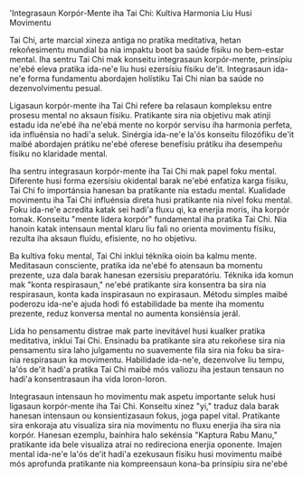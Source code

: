'Integrasaun Korpór-Mente iha Tai Chi: Kultiva Harmonia Liu Husi Movimentu

Tai Chi, arte marcial xineza antiga no pratika meditativa, hetan rekoñesimentu mundial ba nia impaktu boot ba saúde físiku no bem-estar mental. Iha sentru Tai Chi mak konseitu integrasaun korpór-mente, prinsípiu ne'ebé eleva pratika ida-ne'e liu husi ezersísiu físiku de'it. Integrasaun ida-ne'e forma fundamentu abordajen holístiku Tai Chi nian ba saúde no dezenvolvimentu pesual.

Ligasaun korpór-mente iha Tai Chi refere ba relasaun kompleksu entre prosesu mental no aksaun físiku. Pratikante sira nia objetivu mak atinji estadu ida ne'ebé iha ne'ebá mente no korpór servisu iha harmonia perfeta, ida influénsia no hadi'a seluk. Sinérgia ida-ne'e la'ós konseitu filozófiku de'it maibé abordajen prátiku ne'ebé oferese benefísiu prátiku iha desempeñu físiku no klaridade mental.

Iha sentru integrasaun korpór-mente iha Tai Chi mak papel foku mental. Diferente husi forma ezersísiu okidental barak ne'ebé enfatiza karga físiku, Tai Chi fo importánsia hanesan ba pratikante nia estadu mental. Kualidade movimentu iha Tai Chi influénsia direta husi pratikante nia nível foku mental. Foku ida-ne'e acredita katak sei hadi'a fluxu qi, ka enerjia moris, iha korpór tomak. Konseitu "mente lidera korpór" fundamental iha pratika Tai Chi. Nia hanoin katak intensaun mental klaru liu fali no orienta movimentu físiku, rezulta iha aksaun fluídu, efisiente, no ho objetivu.

Ba kultiva foku mental, Tai Chi inklui téknika oioin ba kalmu mente. Meditasaun consciente, pratika ida ne'ebé fo atensaun ba momentu prezente, uza dala barak hanesan ezersísiu preparatóriu. Téknika ida komun mak "konta respirasaun," ne'ebé pratikante sira konsentra ba sira nia respirasaun, konta kada inspirasaun no expirasaun. Métodu simples maibé poderozu ida-ne'e ajuda hodi fó estabilidade ba mente iha momentu prezente, reduz konversa mental no aumenta konsiénsia jerál.

Lida ho pensamentu distrae mak parte inevitável husi kualker pratika meditativa, inklui Tai Chi. Ensinadu ba pratikante sira atu rekoñese sira nia pensamentu sira laho julgamentu no suavemente fila sira nia foku ba sira-nia respirasaun ka movimentu. Habilidade ida-ne'e, dezenvolve liu tempu, la'ós de'it hadi'a pratika Tai Chi maibé mós valiozu iha jestaun tensaun no hadi'a konsentrasaun iha vida loron-loron.

Integrasaun intensaun ho movimentu mak aspetu importante seluk husi ligasaun korpór-mente iha Tai Chi. Konseitu xinez "yi," traduz dala barak hanesan intensaun ou konsientizasaun fokus, joga papel vital. Pratikante sira enkoraja atu visualiza sira nia movimentu no fluxu enerjia iha sira nia korpór. Hanesan ezemplu, bainhira halo sekénsia "Kaptura Rabu Manu," pratikante ida bele visualiza atrai no redireciona enerjia oponente. Imajen mental ida-ne'e la'ós de'it hadi'a ezekusaun físiku husi movimentu maibé mós aprofunda pratikante nia kompreensaun kona-ba prinsípiu sira ne'ebé